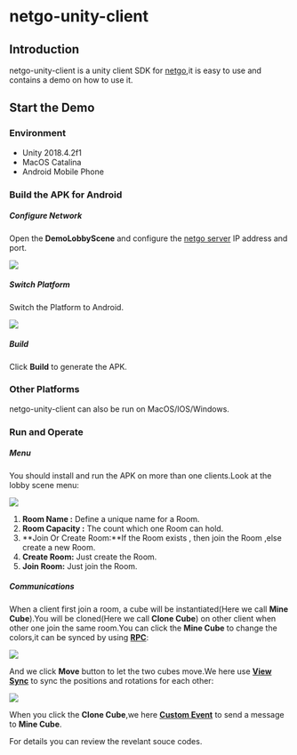 # netgo-unity-client

## Introduction

netgo-unity-client is a unity client SDK for [netgo](https://github.com/netgo-framework/netgo),it is easy to use and contains a demo on how to use it.

## Start the Demo

### Environment 

- Unity 2018.4.2f1
- MacOS Catalina
- Android Mobile Phone

### Build the APK for Android

##### Configure Network

Open the **DemoLobbyScene** and configure the [netgo server](https://github.com/netgo-framework/netgo) IP address and port.

![](http://qiniu.harlanc.vip/12.24.2019_8:03:50.png)

##### Switch Platform

Switch the Platform to Android.

![](http://qiniu.harlanc.vip/12.24.2019_7:46:29.png)

##### Build 

Click **Build** to generate the APK.

### Other Platforms

netgo-unity-client can also be run on MacOS/IOS/Windows.


### Run and Operate

##### Menu

You should install and run the APK on more than one clients.Look at the lobby scene menu:

![](http://qiniu.harlanc.vip/12.24.2019_9:41:23.png)

1. **Room Name :** Define a unique name for a Room.
2. **Room Capacity :** The count which one Room can hold.
3. **Join Or Create Room:**If the Room exists , then join the Room ,else create a new Room.
4. **Create Room:** Just create the Room.
5. **Join Room:** Just join the Room.

##### Communications

When a client first join a room, a cube will be instantiated(Here we call **Mine Cube**).You will be cloned(Here we call **Clone Cube**) on other client when other one join the same room.You can click the **Mine Cube** to change the colors,it can be synced by using **[RPC](https://github.com/netgo-framework/netgo-unity-client/tree/master/Assets/Netgo/Application/RPC)**:

![](http://qiniu.harlanc.vip/netgo-client-rpc.gif)

And we click **Move** button to let the two cubes move.We here use **[View Sync](https://github.com/netgo-framework/netgo-unity-client/tree/master/Assets/Netgo/Application/ViewSynchronizer)** to sync the positions and rotations for each other:

![](http://qiniu.harlanc.vip/netgo_client_readme_viewsync.gif)

When you click the **Clone Cube**,we here **[Custom Event](https://github.com/netgo-framework/netgo-unity-client/tree/master/Assets/Netgo/Application/CustomEvent)** to send a message to **Mine Cube**.

For details you can review the revelant souce codes.







